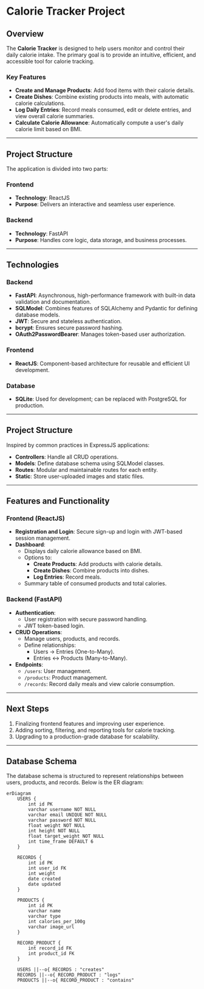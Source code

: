 # Calorie Tracker Project

## Overview

The **Calorie Tracker** is designed to help users monitor and control their daily calorie intake. The primary goal is to provide an intuitive, efficient, and accessible tool for calorie tracking.

### Key Features

- **Create and Manage Products**: Add food items with their calorie details.
- **Create Dishes**: Combine existing products into meals, with automatic calorie calculations.
- **Log Daily Entries**: Record meals consumed, edit or delete entries, and view overall calorie summaries.
- **Calculate Calorie Allowance**: Automatically compute a user's daily calorie limit based on BMI.

---

## Project Structure

The application is divided into two parts:

### Frontend

- **Technology**: ReactJS
- **Purpose**: Delivers an interactive and seamless user experience.

### Backend

- **Technology**: FastAPI
- **Purpose**: Handles core logic, data storage, and business processes.

---

## Technologies

### Backend

- **FastAPI**: Asynchronous, high-performance framework with built-in data validation and documentation.
- **SQLModel**: Combines features of SQLAlchemy and Pydantic for defining database models.
- **JWT**: Secure and stateless authentication.
- **bcrypt**: Ensures secure password hashing.
- **OAuth2PasswordBearer**: Manages token-based user authorization.

### Frontend

- **ReactJS**: Component-based architecture for reusable and efficient UI development.

### Database

- **SQLite**: Used for development; can be replaced with PostgreSQL for production.

---

## Project Structure

Inspired by common practices in ExpressJS applications:

- **Controllers**: Handle all CRUD operations.
- **Models**: Define database schema using SQLModel classes.
- **Routes**: Modular and maintainable routes for each entity.
- **Static**: Store user-uploaded images and static files.

---

## Features and Functionality

### Frontend (ReactJS)

- **Registration and Login**: Secure sign-up and login with JWT-based session management.
- **Dashboard**:
  - Displays daily calorie allowance based on BMI.
  - Options to:
    - **Create Products**: Add products with calorie details.
    - **Create Dishes**: Combine products into dishes.
    - **Log Entries**: Record meals.
  - Summary table of consumed products and total calories.

### Backend (FastAPI)

- **Authentication**:
  - User registration with secure password handling.
  - JWT token-based login.
- **CRUD Operations**:
  - Manage users, products, and records.
  - Define relationships:
    - Users → Entries (One-to-Many).
    - Entries ↔ Products (Many-to-Many).
- **Endpoints**:
  - `/users`: User management.
  - `/products`: Product management.
  - `/records`: Record daily meals and view calorie consumption.

---

## Next Steps

1. Finalizing frontend features and improving user experience.
2. Adding sorting, filtering, and reporting tools for calorie tracking.
3. Upgrading to a production-grade database for scalability.

---

## Database Schema

The database schema is structured to represent relationships between users, products, and records. Below is the ER diagram:

```mermaid
erDiagram
    USERS {
        int id PK
        varchar username NOT NULL
        varchar email UNIQUE NOT NULL
        varchar password NOT NULL
        float weight NOT NULL
        int height NOT NULL
        float target_weight NOT NULL
        int time_frame DEFAULT 6
    }

    RECORDS {
        int id PK
        int user_id FK
        int weight
        date created
        date updated
    }

    PRODUCTS {
        int id PK
        varchar name
        varchar type
        int calories_per_100g
        varchar image_url
    }

    RECORD_PRODUCT {
        int record_id FK
        int product_id FK
    }

    USERS ||--o{ RECORDS : "creates"
    RECORDS ||--o{ RECORD_PRODUCT : "logs"
    PRODUCTS ||--o{ RECORD_PRODUCT : "contains"
```

